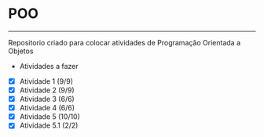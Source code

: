 # POO
***
Repositorio criado para colocar atividades de Programação Orientada a Objetos
* Atividades a fazer
- [x] Atividade 1 (9/9)
- [x] Atividade 2 (9/9)
- [x] Atividade 3 (6/6)
- [x] Atividade 4 (6/6)
- [x] Atividade 5 (10/10)
- [x] Atividade 5.1 (2/2)
